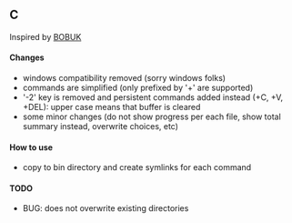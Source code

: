 ## C

Inspired by [BOBUK](https://github.com/bobuk/c)


#### Changes
* windows compatibility removed (sorry windows folks)
* commands are simplified (only prefixed by '+' are supported)
* '-2' key is removed and persistent commands added instead (+C, +V, +DEL): upper case means that buffer is cleared
* some minor changes (do not show progress per each file, show total summary instead, overwrite choices, etc)

#### How to use
* copy to bin directory and create symlinks for each command

#### TODO
* BUG: does not overwrite existing directories